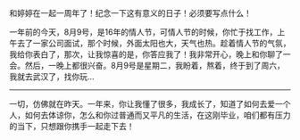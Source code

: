 和婷婷在一起一周年了！纪念一下这有意义的日子！必须要写点什么！

一年前的今天，8月9号，是16年的情人节，可情人节的时候，你忙于找工作，上午去了一家公司面试，那个时候，外面太阳也大，天气也热。趁着情人节的气氛，我给你表白了，那次，让我惊喜的是，你答应我了！我非常开心，晚上和你聊了一会。然后，一晚上都很兴奋。8月9号是星期二，我盼着，熬着，终于到了周六，我就去武汉了，找你玩...

---

一切，仿佛就在昨天。一年来，你让我懂了很多，我成长了，知道了如何去爱一个人，如何去体谅你，怎么和你过普通而又平凡的生活，在这刚毕业，咱们都有压力的当下，只想跟你携手一起走下去！

